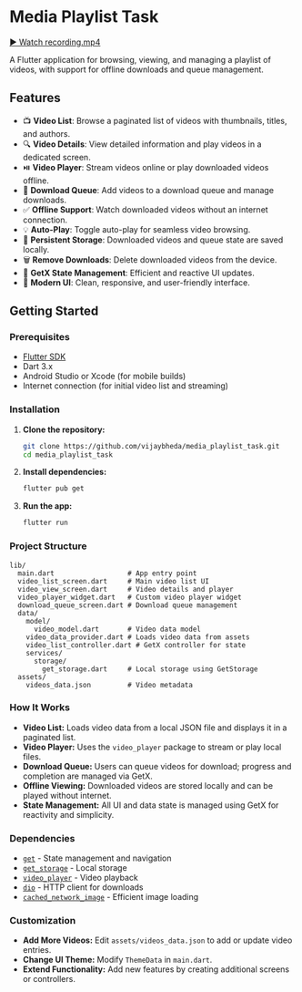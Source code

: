 # Media Playlist Task

[▶️ Watch recording.mp4](./recording.mp4)

A Flutter application for browsing, viewing, and managing a playlist of videos, with support for offline downloads and queue management.

## Features

- 📺 **Video List**: Browse a paginated list of videos with thumbnails, titles, and authors.
- 🔍 **Video Details**: View detailed information and play videos in a dedicated screen.
- ⏯️ **Video Player**: Stream videos online or play downloaded videos offline.
- 💾 **Download Queue**: Add videos to a download queue and manage downloads.
- ✅ **Offline Support**: Watch downloaded videos without an internet connection.
- 💡 **Auto-Play**: Toggle auto-play for seamless video browsing.
- 💾 **Persistent Storage**: Downloaded videos and queue state are saved locally.
- 🗑️ **Remove Downloads**: Delete downloaded videos from the device.
- 🧩 **GetX State Management**: Efficient and reactive UI updates.
- 🎨 **Modern UI**: Clean, responsive, and user-friendly interface.

## Getting Started

### Prerequisites

- [Flutter SDK](https://flutter.dev/docs/get-started/install)
- Dart 3.x
- Android Studio or Xcode (for mobile builds)
- Internet connection (for initial video list and streaming)

### Installation

1. **Clone the repository:**
   ```bash
   git clone https://github.com/vijaybheda/media_playlist_task.git
   cd media_playlist_task
   ```

2. **Install dependencies:**
   ```bash
   flutter pub get
   ```

3. **Run the app:**
   ```bash
   flutter run
   ```

### Project Structure

```
lib/
  main.dart                  # App entry point
  video_list_screen.dart     # Main video list UI
  video_view_screen.dart     # Video details and player
  video_player_widget.dart   # Custom video player widget
  download_queue_screen.dart # Download queue management
  data/
    model/
      video_model.dart       # Video data model
    video_data_provider.dart # Loads video data from assets
    video_list_controller.dart # GetX controller for state
    services/
      storage/
        get_storage.dart     # Local storage using GetStorage
  assets/
    videos_data.json         # Video metadata
```

### How It Works

- **Video List:** Loads video data from a local JSON file and displays it in a paginated list.
- **Video Player:** Uses the `video_player` package to stream or play local files.
- **Download Queue:** Users can queue videos for download; progress and completion are managed via GetX.
- **Offline Viewing:** Downloaded videos are stored locally and can be played without internet.
- **State Management:** All UI and data state is managed using GetX for reactivity and simplicity.

### Dependencies

- [`get`](https://pub.dev/packages/get) - State management and navigation
- [`get_storage`](https://pub.dev/packages/get_storage) - Local storage
- [`video_player`](https://pub.dev/packages/video_player) - Video playback
- [`dio`](https://pub.dev/packages/dio) - HTTP client for downloads
- [`cached_network_image`](https://pub.dev/packages/cached_network_image) - Efficient image loading

### Customization

- **Add More Videos:** Edit `assets/videos_data.json` to add or update video entries.
- **Change UI Theme:** Modify `ThemeData` in `main.dart`.
- **Extend Functionality:** Add new features by creating additional screens or controllers.
